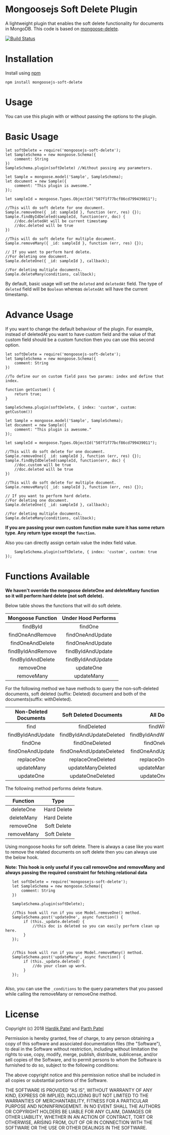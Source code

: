 # Mongoosejs Soft Delete Plugin
A lightweight plugin that enables the soft delete functionality for documents in MongoDB.
This code is based on [mongoose-delete](https://github.com/dsanel/mongoose-delete).

[![Build Status](https://travis-ci.com/passionInfinite/mongoosejs-soft-delete.svg?branch=master)](https://travis-ci.com/passionInfinite/mongoosejs-soft-delete.svg?branch=master)


# Installation
Install using [npm](https://www.npmjs.com/package/mongoosejs-soft-delete)

```npm install mongoosejs-soft-delete```

# Usage
You can use this plugin with or without passing the options to the plugin.

# Basic Usage

```
let softDelete = require('mongoosejs-soft-delete');
let SampleSchema = new mongoose.Schema({
    comment: String
})
SampleSchema.plugin(softDelete) //Without passing any parameters.

let Sample = mongoose.model('Sample', SampleSchema);
let document = new Sample({
    comment: "This plugin is awesome."
});
   
let sampleId = mongoose.Types.ObjectId("507f1f77bcf86cd799439011");

//This will do soft delete for one document.
Sample.removeOne({ _id: sampleId }, function (err, res) {});
Sample.findByIdDeleted(sampleId, function(err, doc) {
    //doc.deletedAt will be current timestamp
    //doc.deleted will be true
})

//This will do soft delete for multiple document.
Sample.removeMany({ _id: sampleId }, function (err, res) {});

// If you want to perform hard delete.
//For deleting one document.
Sample.deleteOne({ _id: sampleId }, callback);

//For deleting multiple documents.
Sample.deleteMany(conditions, callback);

```

By default, basic usage will set the `deleted` and `deletedAt` field.
The type of `deleted` field will be `Boolean` whereas `deletedAt` will have the current timestamp.

# Advance Usage

If you want to change the default behaviour of the plugin. For example, instead
of deletedAt you want to have custom field and the value of that custom field should be
a custom function then you can use this second option.

```
let softDelete = require('mongoosejs-soft-delete');
let SampleSchema = new mongoose.Schema({
    comment: String
})

//To define our on custom field pass two params: index and define that index.

function getCustom() {
    return true;
}

SampleSchema.plugin(softDelete, { index: 'custom', custom: getCustom()) 

let Sample = mongoose.model('Sample', SampleSchema);
let document = new Sample({
    comment: "This plugin is awesome."
});
   
let sampleId = mongoose.Types.ObjectId("507f1f77bcf86cd799439011");

//This will do soft delete for one document.
Sample.removeOne({ _id: sampleId }, function (err, res) {});
Sample.findByIdDeleted(sampleId, function(err, doc) {
    //doc.custom will be true
    //doc.deleted will be true
})

//This will do soft delete for multiple document.
Sample.removeMany({ _id: sampleId }, function (err, res) {});

// If you want to perform hard delete.
//For deleting one document.
Sample.deleteOne({ _id: sampleId }, callback);

//For deleting multiple documents.
Sample.deleteMany(conditions, callback);

``` 

**If you are passing your own custom function make sure it 
has some return type. Any return type except the `function`.**

Also you can directly assign certain value the index field value.

```
    SampleSchema.plugin(softDelete, { index: 'custom', custom: true });
```

# Functions Available

**We haven't override the mongoose deleteOne and deleteMany function
so it will perform hard delete (not soft delete).**

Below table shows the functions that will do soft delete.

| Mongoose Function |  Under Hood Performs |
|:-----------------:|:--------------------:|
|     findById      |    findOne           |
|     findOneAndRemove | findOneAndUpdate  |
|    findOneAndDelete | findOneAndUpdate   |
|    findByIdAndRemove | findByIdAndUpdate |
|    findByIdAndDelete| findByIdAndUpdate  |
|  removeOne         |  updateOne          |
|  removeMany        |  updateMany         |




For the following method we have methods to query the non-soft-deleted documents,
soft deleted (suffix: Deleted) document and both of the documents(suffix: withDeleted).

| Non-Deleted Documents | Soft Deleted Documents      | All Documents                 |
|:---------------------:|:---------------------------:|:-----------------------------:|
|find                   |    findDeleted              |  findWithDeleted              |
|findByIdAndUpdate      |    findByIdAndUpdateDeleted |  findByIdAndWithUpdateDeleted |
|findOne                |    findOneDeleted           |  findOneWithDeleted           |
|findOneAndUpdate       |    findOneAndUpdateDeleted  |  findOneAndUpdateWithDeleted  |
|replaceOne             |    replaceOneDeleted        |  replaceOneWithDeleted        |
|updateMany             |    updateManyDeleted        |  updateManyWithDeleted        |
|updateOne              |    updateOneDeleted         |  updateOneWithDeleted         |

The following method performs delete feature.

| Function              | Type       |      
|:---------------------:|:----------:|
| deleteOne             | Hard Delete|
| deleteMany            | Hard Delete|
| removeOne             | Soft Delete|
| removeMany            | Soft Delete|

Using mongoose hooks for soft delete.
There is always a case like you want to remove the related documents on soft delete
then you can always use the below hook.

**Note: This hook is only useful if you call removeOne and removeMany and
 always passing the required constraint for fetching relational data**

```
   let softDelete = require('mongoosejs-soft-delete');
   let SampleSchema = new mongoose.Schema({
       comment: String
   })
   
   SampleSchema.plugin(softDelete);
   
   //This hook will run if you use Model.removeOne() method.
   SampleSchema.post('updateOne', async function() {
        if (this._update.deleted) {
            //this doc is deleted so you can easily perform clean up here.
        }
   });
   
   
   //This hook will run if you use Model.removeMany() method.
   SampleSchema.post('updateMany', async function() {
        if (this._update.deleted) {
            //do your clean up work.
        }
   });
 
```

Also, you can use the `_conditions` to the query parameters
that you passed while calling the removeMany or removeOne method.

 
 
# License
Copyright (c) 2018 [Hardik Patel](http://github.com/passioninfinite) and [Parth Patel](http://github.com/parth7676)

Permission is hereby granted, free of charge, to any person obtaining a copy of this software and associated 
documentation files (the "Software"), to deal in the Software without restriction, including without limitation the
rights to use, copy, modify, merge, publish, distribute, sublicense, and/or sell copies of the Software, and to permit
persons to whom the Software is furnished to do so, subject to the following conditions:

The above copyright notice and this permission notice shall be included in all copies or substantial portions of the
Software.

THE SOFTWARE IS PROVIDED "AS IS", WITHOUT WARRANTY OF ANY KIND, EXPRESS OR IMPLIED, INCLUDING BUT NOT LIMITED TO THE
WARRANTIES OF MERCHANTABILITY, FITNESS FOR A PARTICULAR PURPOSE AND NONINFRINGEMENT. IN NO EVENT SHALL THE AUTHORS OR
COPYRIGHT HOLDERS BE LIABLE FOR ANY CLAIM, DAMAGES OR OTHER LIABILITY, WHETHER IN AN ACTION OF CONTRACT, TORT OR
OTHERWISE, ARISING FROM, OUT OF OR IN CONNECTION WITH THE SOFTWARE OR THE USE OR OTHER DEALINGS IN THE SOFTWARE.
